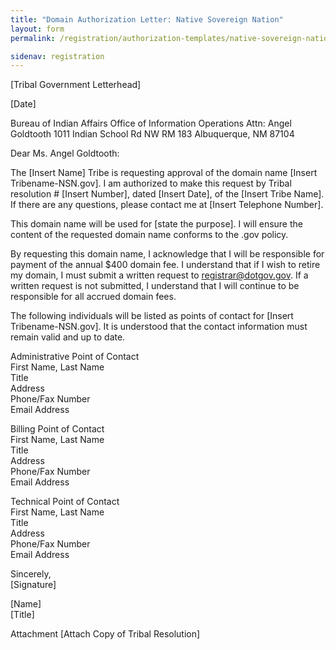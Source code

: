 ```yaml
---
title: "Domain Authorization Letter: Native Sovereign Nation"
layout: form
permalink: /registration/authorization-templates/native-sovereign-nation/

sidenav: registration
---
```


[Tribal Government Letterhead]

[Date]

Bureau of Indian Affairs
Office of Information Operations
Attn: Angel Goldtooth
1011 Indian School Rd NW RM 183
Albuquerque, NM 87104

Dear Ms. Angel Goldtooth:

The [Insert Name] Tribe is requesting approval of the domain name [Insert Tribename-NSN.gov]. I am authorized to make this request by Tribal resolution # [Insert Number], dated [Insert Date], of the [Insert Tribe Name]. If there are any questions, please contact me at [Insert Telephone Number].

This domain name will be used for [state the purpose]. I will ensure the content of the requested domain name conforms to the .gov policy.

By requesting this domain name, I acknowledge that I will be responsible for payment of the annual $400 domain fee. I understand that if I wish to retire my domain, I must submit a written request to registrar@dotgov.gov. If a written request is not submitted, I understand that I will continue to be responsible for all accrued domain fees.

The following individuals will be listed as points of contact for [Insert Tribename-NSN.gov]. It is understood that the contact information must remain valid and up to date.

Administrative Point of Contact  
First Name, Last Name  
Title  
Address  
Phone/Fax Number  
Email Address  

Billing Point of Contact  
First Name, Last Name  
Title  
Address  
Phone/Fax Number  
Email Address  

Technical Point of Contact  
First Name, Last Name  
Title  
Address  
Phone/Fax Number  
Email Address  

Sincerely,  
[Signature]

[Name]  
[Title]

Attachment [Attach Copy of Tribal Resolution]
